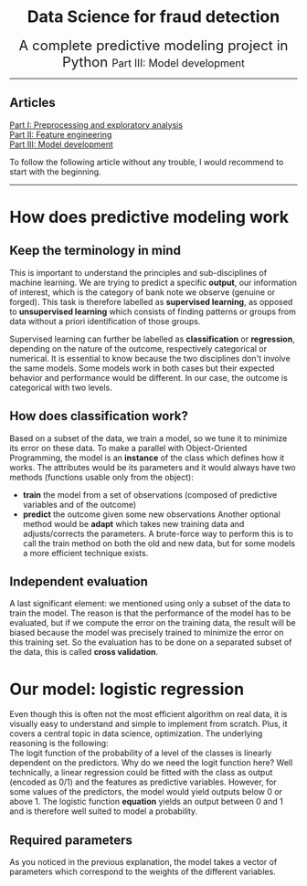 <h1 style="text-align: center;" markdown="1">Data Science for fraud detection</h1>

<div style="text-align: center;" markdown="1"><font size="5">
A complete predictive modeling project in Python
</font>  
<font size="4">
Part III: Model development
</font>
</div>

_____


## Articles

[Part I: Preprocessing and exploratory analysis
](article.html)  
[Part II: Feature engineering
](feature_eng.html)  
[Part III: Model development
](model.html)

To follow the following article without any trouble, I would recommend to
start with the beginning.
___

# How does predictive modeling work

## Keep the terminology in mind
This is important to understand the principles and
sub-disciplines of machine learning. We are trying to predict a specific
**output**, our information of interest, which is the category of bank note
we observe (genuine or forged).
This task is therefore labelled as **supervised learning**, as opposed to
**unsupervised learning** which consists of finding patterns or groups from
data without a priori identification of those groups.  

Supervised learning can further be labelled as **classification** or
**regression**, depending on the nature of the outcome, respectively
categorical or numerical. It is essential to know because the two disciplines
don't involve the same models. Some models work in both cases but their expected
behavior and performance would be different. In our case, the outcome is
categorical with two levels.  

## How does classification work?

Based on a subset of the data, we train a
model, so we tune it to minimize its error on these data. To make a parallel
with Object-Oriented Programming, the model is an **instance** of the
class which defines how it works. The attributes would be its parameters and
it would always have two methods (functions usable only from the object):  
* **train** the model from a set of observations (composed of predictive
    variables and of the outcome)
* **predict** the outcome given some new observations
Another optional method would be **adapt** which takes new training data and
adjusts/corrects the parameters. A brute-force way to perform this is to call
the train method on both the old and new data, but for some models a more
efficient technique exists.  

## Independent evaluation
A last significant element: we mentioned using only a subset of the data to
train the model. The reason is that the performance of the model has to be
evaluated, but if we compute the error on the training data, the result will
be biased because the model was precisely trained to minimize the error on this
training set. So the evaluation has to be done on a separated subset of the
data, this is called **cross validation**.

# Our model: logistic regression

Even though this is often not the most efficient algorithm on real data,
it is visually easy to understand and simple to implement from scratch.
Plus, it covers a central topic in data science, optimization.
The underlying reasoning is the following:  
The logit function of the probability of a level of the classes is
linearly dependent on the predictors. Why do we need the logit function here?
Well technically, a linear regression could be fitted with the class as output
(encoded as 0/1) and the features as predictive variables. However, for some
values of the predictors, the model would yield outputs below 0 or above 1.
The logistic function **equation** yields an output between 0 and 1 and
is therefore well suited to model a probability.



## Required parameters

As you noticed in the previous explanation, the model takes a vector of
parameters which correspond to the weights of the different variables.
